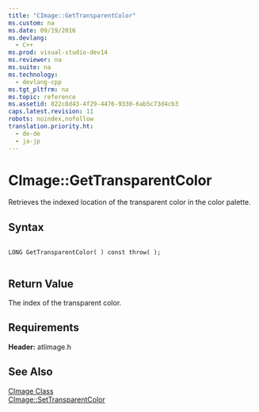 ```yaml
---
title: "CImage::GetTransparentColor"
ms.custom: na
ms.date: 09/19/2016
ms.devlang: 
  - C++
ms.prod: visual-studio-dev14
ms.reviewer: na
ms.suite: na
ms.technology: 
  - devlang-cpp
ms.tgt_pltfrm: na
ms.topic: reference
ms.assetid: 822c8d43-4f29-4476-9330-6ab5c73d4cb3
caps.latest.revision: 11
robots: noindex,nofollow
translation.priority.ht: 
  - de-de
  - ja-jp
---
```

# CImage::GetTransparentColor
Retrieves the indexed location of the transparent color in the color palette.  
  
## Syntax  
  
```  
  
LONG GetTransparentColor( ) const throw( );  
  
```  
  
## Return Value  
 The index of the transparent color.  
  
## Requirements  
 **Header:** atlimage.h  
  
## See Also  
 [CImage Class](../vs140/CImage-Class.md)   
 [CImage::SetTransparentColor](../vs140/CImage--SetTransparentColor.md)
